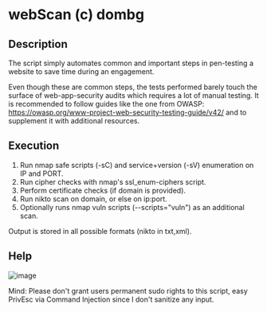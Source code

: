 # webScan (c) dombg

## Description

The script simply automates common and important steps in pen-testing a website to save time during an engagement. 

Even though these are common steps, the tests performed barely touch the surface of web-app-security audits which requires a lot of manual testing. It is recommended to follow guides like the one from OWASP: https://owasp.org/www-project-web-security-testing-guide/v42/ and to supplement it with additional resources.

## Execution

1. Run nmap safe scripts (-sC) and service+version (-sV) enumeration on IP and PORT.
2. Run cipher checks with nmap's ssl_enum-ciphers script.
3. Perform certificate checks (if domain is provided).
4. Run nikto scan on domain, or else on ip:port. 
5. Optionally runs nmap vuln scripts (--scripts="vuln") as an additional scan.

Output is stored in all possible formats (nikto in txt,xml).

## Help
![image](https://user-images.githubusercontent.com/7427205/137287716-f8af3411-0f59-4cc0-a59d-5c2de77a70c9.png)

Mind: Please don't grant users permanent sudo rights to this script, easy PrivEsc via Command Injection since I don't sanitize any input.
